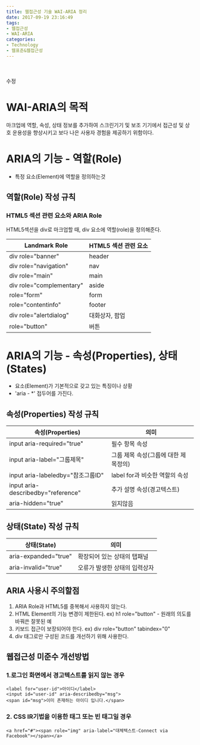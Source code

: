 ```yaml
---
title: 웹접근성 기술 WAI-ARIA 정리
date: 2017-09-19 23:16:49
tags:
- 웹접근성
- WAI-ARIA
categories:
- Technology
- 웹표준&웹접근성
---
```

　
<!-- more -->
수정
# WAI-ARIA의 목적
마크업에 역할, 속성, 상태 정보를 추가하여 스크린기기 및 보조 기기에서 접근성 및 상호 운용성을 향상시키고 보다 나은 사용자 경험을 제공하기 위함이다.

# ARIA의 기능 - 역할(Role)
- 특정 요소(Element)에 역할을 정의하는것

## 역할(Role) 작성 규칙
### HTML5 섹션 관련 요소와 ARIA Role

HTML5섹션을 div로 마크업할 때, div 요소에 역할(role)을 정의해준다.

Landmark Role | HTML5 섹션 관련 요소
    --------- | ---------
div role="banner" | header
div role="navigation"| nav
div role="main"|main
div role="complementary" | aside
role="form" | form
role="contentinfo" | footer
div role="alertdialog" | 대화상자, 팝업
role="button"| 버튼


# ARIA의 기능 - 속성(Properties), 상태(States)
- 요소(Element)가 기본적으로 갖고 있는 특징이나 상황
- 'aria - *' 접두어를 가진다.

## 속성(Properties) 작성 규칙

속성(Properties) |의미
      --------- | ---------
input aria-required="true" | 필수 항목 속성
input aria-label="그룹제목" | 그룹 제목 속성(그룹에 대한 제목정의)
input aria-labeledby="참조그룹ID" | label for과 비슷한 역할의 속성 
input aria-describedby="reference" | 추가 설명 속성(경고텍스트)
aria-hidden="true" | 읽지않음

## 상태(State) 작성 규칙

상태(State) |의미
  --------- | ---------
aria-expanded="true" | 확장되어 있는 상태의 탭패널
aria-invalid="true" | 오류가 발생한 상태의 입력상자


## ARIA 사용시 주의할점
1. ARIA Role과 HTML5를 중복해서 사용하지 않는다.
2. HTML Element의 기능 변경이 제한된다.
ex) h1 role="button" - 원래의 의도를 바꿔쓴 잘못된 예 
3. 키보드 접근이 보장되어야 한다.
ex) div role="button" tabindex="0"
4. div 태그로만 구성된 코드를 개선하기 위해 사용한다.


## 웹접근성 미준수 개선방법

### 1.로그인 화면에서 경고텍스트를 읽지 않는 경우
```
<label for="user-id">아이디</label>
<input id="user-id" aria-describedby="msg">
<span id="msg">이미 존재하는 아이디 입니다.</span>
```

### 2. CSS IR기법을 이용한 태그 또는 빈 태그일 경우
```
<a href="#"><span role="img" aria-label="대체텍스트-Connect via Facebook"></span></a>
```

